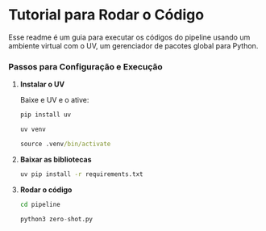 # Tutorial para Rodar o Código

Esse readme é um guia para executar os códigos do pipeline usando um ambiente virtual com o UV, um gerenciador de pacotes global para Python.

### Passos para Configuração e Execução

1.  **Instalar o UV**

    Baixe e UV e o ative:

    ``` cmd
    pip install uv
    ```

    ``` cmd
    uv venv 
    ```

    ``` cmd
    source .venv/bin/activate
    ```

2.  **Baixar as bibliotecas**

    ``` cmd
    uv pip install -r requirements.txt
    ```

3.  **Rodar o código**

    ``` cmd
    cd pipeline
    ```

    ``` python
    python3 zero-shot.py
    ```